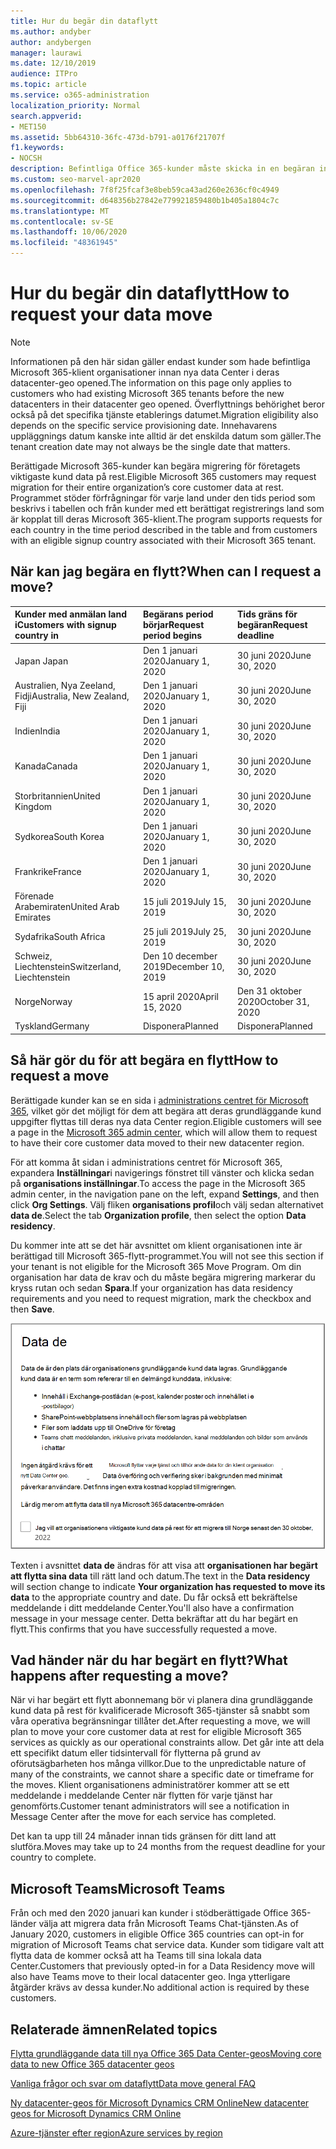 ```yaml
---
title: Hur du begär din dataflytt
ms.author: andyber
author: andybergen
manager: laurawi
ms.date: 12/10/2019
audience: ITPro
ms.topic: article
ms.service: o365-administration
localization_priority: Normal
search.appverid:
- MET150
ms.assetid: 5bb64310-36fc-473d-b791-a0176f21707f
f1.keywords:
- NOCSH
description: Befintliga Office 365-kunder måste skicka in en begäran innan tids gränsen för sitt land för att deras Microsoft 365 Services-data flyttas till deras nya geo.
ms.custom: seo-marvel-apr2020
ms.openlocfilehash: 7f8f25fcaf3e8beb59ca43ad260e2636cf0c4949
ms.sourcegitcommit: d648356b27842e779921859480b1b405a1804c7c
ms.translationtype: MT
ms.contentlocale: sv-SE
ms.lasthandoff: 10/06/2020
ms.locfileid: "48361945"
---
```

# <a name="how-to-request-your-data-move"></a><span data-ttu-id="31ea1-103">Hur du begär din dataflytt</span><span class="sxs-lookup"><span data-stu-id="31ea1-103">How to request your data move</span></span>

> [!NOTE]
> <span data-ttu-id="31ea1-104">Informationen på den här sidan gäller endast kunder som hade befintliga Microsoft 365-klient organisationer innan nya data Center i deras datacenter-geo opened.</span><span class="sxs-lookup"><span data-stu-id="31ea1-104">The information on this page only applies to customers who had existing Microsoft 365 tenants before the new datacenters in their datacenter geo opened.</span></span> <span data-ttu-id="31ea1-105">Överflyttnings behörighet beror också på det specifika tjänste etablerings datumet.</span><span class="sxs-lookup"><span data-stu-id="31ea1-105">Migration eligibility also depends on the specific service provisioning date.</span></span>  <span data-ttu-id="31ea1-106">Innehavarens uppläggnings datum kanske inte alltid är det enskilda datum som gäller.</span><span class="sxs-lookup"><span data-stu-id="31ea1-106">The tenant creation date may not always be the single date that matters.</span></span>
  
<span data-ttu-id="31ea1-107">Berättigade Microsoft 365-kunder kan begära migrering för företagets viktigaste kund data på rest.</span><span class="sxs-lookup"><span data-stu-id="31ea1-107">Eligible Microsoft 365 customers may request migration for their entire organization’s core customer data at rest.</span></span>  <span data-ttu-id="31ea1-108">Programmet stöder förfrågningar för varje land under den tids period som beskrivs i tabellen och från kunder med ett berättigat registrerings land som är kopplat till deras Microsoft 365-klient.</span><span class="sxs-lookup"><span data-stu-id="31ea1-108">The program supports requests for each country in the time period described in the table and from customers with an eligible signup country associated with their Microsoft 365 tenant.</span></span>
  
## <a name="when-can-i-request-a-move"></a><span data-ttu-id="31ea1-109">När kan jag begära en flytt?</span><span class="sxs-lookup"><span data-stu-id="31ea1-109">When can I request a move?</span></span>

| <span data-ttu-id="31ea1-110">Kunder med anmälan land i</span><span class="sxs-lookup"><span data-stu-id="31ea1-110">Customers with signup country in</span></span> | <span data-ttu-id="31ea1-111">Begärans period börjar</span><span class="sxs-lookup"><span data-stu-id="31ea1-111">Request period begins</span></span> | <span data-ttu-id="31ea1-112">Tids gräns för begäran</span><span class="sxs-lookup"><span data-stu-id="31ea1-112">Request deadline</span></span> |
|:-----|:-----|:-----|
|<span data-ttu-id="31ea1-113">Japan </span><span class="sxs-lookup"><span data-stu-id="31ea1-113">Japan</span></span>  <br/> |<span data-ttu-id="31ea1-114">Den 1 januari 2020</span><span class="sxs-lookup"><span data-stu-id="31ea1-114">January 1, 2020</span></span>  <br/> |<span data-ttu-id="31ea1-115">30 juni 2020</span><span class="sxs-lookup"><span data-stu-id="31ea1-115">June 30, 2020</span></span>  <br/> |
|<span data-ttu-id="31ea1-116">Australien, Nya Zeeland, Fidji</span><span class="sxs-lookup"><span data-stu-id="31ea1-116">Australia, New Zealand, Fiji</span></span>  <br/> |<span data-ttu-id="31ea1-117">Den 1 januari 2020</span><span class="sxs-lookup"><span data-stu-id="31ea1-117">January 1, 2020</span></span>  <br/> |<span data-ttu-id="31ea1-118">30 juni 2020</span><span class="sxs-lookup"><span data-stu-id="31ea1-118">June 30, 2020</span></span>  <br/> |
|<span data-ttu-id="31ea1-119">Indien</span><span class="sxs-lookup"><span data-stu-id="31ea1-119">India</span></span>  <br/> |<span data-ttu-id="31ea1-120">Den 1 januari 2020</span><span class="sxs-lookup"><span data-stu-id="31ea1-120">January 1, 2020</span></span>  <br/> |<span data-ttu-id="31ea1-121">30 juni 2020</span><span class="sxs-lookup"><span data-stu-id="31ea1-121">June 30, 2020</span></span>  <br/> |
|<span data-ttu-id="31ea1-122">Kanada</span><span class="sxs-lookup"><span data-stu-id="31ea1-122">Canada</span></span>  <br/> |<span data-ttu-id="31ea1-123">Den 1 januari 2020</span><span class="sxs-lookup"><span data-stu-id="31ea1-123">January 1, 2020</span></span>  <br/> |<span data-ttu-id="31ea1-124">30 juni 2020</span><span class="sxs-lookup"><span data-stu-id="31ea1-124">June 30, 2020</span></span>  <br/> |
|<span data-ttu-id="31ea1-125">Storbritannien</span><span class="sxs-lookup"><span data-stu-id="31ea1-125">United Kingdom</span></span>  <br/> |<span data-ttu-id="31ea1-126">Den 1 januari 2020</span><span class="sxs-lookup"><span data-stu-id="31ea1-126">January 1, 2020</span></span>  <br/> |<span data-ttu-id="31ea1-127">30 juni 2020</span><span class="sxs-lookup"><span data-stu-id="31ea1-127">June 30, 2020</span></span>  <br/> |
|<span data-ttu-id="31ea1-128">Sydkorea</span><span class="sxs-lookup"><span data-stu-id="31ea1-128">South Korea</span></span>  <br/> |<span data-ttu-id="31ea1-129">Den 1 januari 2020</span><span class="sxs-lookup"><span data-stu-id="31ea1-129">January 1, 2020</span></span>  <br/> |<span data-ttu-id="31ea1-130">30 juni 2020</span><span class="sxs-lookup"><span data-stu-id="31ea1-130">June 30, 2020</span></span>  <br/> |
|<span data-ttu-id="31ea1-131">Frankrike</span><span class="sxs-lookup"><span data-stu-id="31ea1-131">France</span></span>  <br/> |<span data-ttu-id="31ea1-132">Den 1 januari 2020</span><span class="sxs-lookup"><span data-stu-id="31ea1-132">January 1, 2020</span></span>  <br/> |<span data-ttu-id="31ea1-133">30 juni 2020</span><span class="sxs-lookup"><span data-stu-id="31ea1-133">June 30, 2020</span></span>  <br/> |
|<span data-ttu-id="31ea1-134">Förenade Arabemiraten</span><span class="sxs-lookup"><span data-stu-id="31ea1-134">United Arab Emirates</span></span>  <br/> |<span data-ttu-id="31ea1-135">15 juli 2019</span><span class="sxs-lookup"><span data-stu-id="31ea1-135">July 15, 2019</span></span>  <br/> |<span data-ttu-id="31ea1-136">30 juni 2020</span><span class="sxs-lookup"><span data-stu-id="31ea1-136">June 30, 2020</span></span>  <br/> |
|<span data-ttu-id="31ea1-137">Sydafrika</span><span class="sxs-lookup"><span data-stu-id="31ea1-137">South Africa</span></span>  <br/> |<span data-ttu-id="31ea1-138">25 juli 2019</span><span class="sxs-lookup"><span data-stu-id="31ea1-138">July 25, 2019</span></span>  <br/> |<span data-ttu-id="31ea1-139">30 juni 2020</span><span class="sxs-lookup"><span data-stu-id="31ea1-139">June 30, 2020</span></span>  <br/> |
|<span data-ttu-id="31ea1-140">Schweiz, Liechtenstein</span><span class="sxs-lookup"><span data-stu-id="31ea1-140">Switzerland, Liechtenstein</span></span>  <br/> |<span data-ttu-id="31ea1-141">Den 10 december 2019</span><span class="sxs-lookup"><span data-stu-id="31ea1-141">December 10, 2019</span></span>  <br/> |<span data-ttu-id="31ea1-142">30 juni 2020</span><span class="sxs-lookup"><span data-stu-id="31ea1-142">June 30, 2020</span></span>  <br/> |
|<span data-ttu-id="31ea1-143">Norge</span><span class="sxs-lookup"><span data-stu-id="31ea1-143">Norway</span></span>  <br/> |<span data-ttu-id="31ea1-144">15 april 2020</span><span class="sxs-lookup"><span data-stu-id="31ea1-144">April 15, 2020</span></span>  <br/> |<span data-ttu-id="31ea1-145">Den 31 oktober 2020</span><span class="sxs-lookup"><span data-stu-id="31ea1-145">October 31, 2020</span></span>  <br/> |
|<span data-ttu-id="31ea1-146">Tyskland</span><span class="sxs-lookup"><span data-stu-id="31ea1-146">Germany</span></span>  <br/> |<span data-ttu-id="31ea1-147">Disponera</span><span class="sxs-lookup"><span data-stu-id="31ea1-147">Planned</span></span>  <br/> |<span data-ttu-id="31ea1-148">Disponera</span><span class="sxs-lookup"><span data-stu-id="31ea1-148">Planned</span></span>  <br/> |

## <a name="how-to-request-a-move"></a><span data-ttu-id="31ea1-149">Så här gör du för att begära en flytt</span><span class="sxs-lookup"><span data-stu-id="31ea1-149">How to request a move</span></span>

<span data-ttu-id="31ea1-150">Berättigade kunder kan se en sida i [administrations centret för Microsoft 365](https://aka.ms/365admin), vilket gör det möjligt för dem att begära att deras grundläggande kund uppgifter flyttas till deras nya data Center region.</span><span class="sxs-lookup"><span data-stu-id="31ea1-150">Eligible customers will see a page in the [Microsoft 365 admin center](https://aka.ms/365admin), which will allow them to request to have their core customer data moved to their new datacenter region.</span></span>  
  
<span data-ttu-id="31ea1-151">För att komma åt sidan i administrations centret för Microsoft 365, expandera **Inställningar**i navigerings fönstret till vänster och klicka sedan på **organisations inställningar**.</span><span class="sxs-lookup"><span data-stu-id="31ea1-151">To access the page in the Microsoft 365 admin center, in the navigation pane on the left, expand **Settings**, and then click **Org Settings**.</span></span>
<span data-ttu-id="31ea1-152">Välj fliken **organisations profil**och välj sedan alternativet **data de**.</span><span class="sxs-lookup"><span data-stu-id="31ea1-152">Select the tab **Organization profile**, then select the option **Data residency**.</span></span>
  
<span data-ttu-id="31ea1-153">Du kommer inte att se det här avsnittet om klient organisationen inte är berättigad till Microsoft 365-flytt-programmet.</span><span class="sxs-lookup"><span data-stu-id="31ea1-153">You will not see this section if your tenant is not eligible for the Microsoft 365 Move Program.</span></span>  <span data-ttu-id="31ea1-154">Om din organisation har data de krav och du måste begära migrering markerar du kryss rutan och sedan **Spara**.</span><span class="sxs-lookup"><span data-stu-id="31ea1-154">If your organization has data residency requirements and you need to request migration, mark the checkbox and then **Save**.</span></span>
  
![Skärmen för att välja Data Center](../media/dataresidencyflyoutae.jpg)
  
<span data-ttu-id="31ea1-156">Texten i avsnittet **data de** ändras för att visa att **organisationen har begärt att flytta sina data** till rätt land och datum.</span><span class="sxs-lookup"><span data-stu-id="31ea1-156">The text in the **Data residency** will section change to indicate **Your organization has requested to move its data** to the appropriate country and date.</span></span> <span data-ttu-id="31ea1-157">Du får också ett bekräftelse meddelande i ditt meddelande Center.</span><span class="sxs-lookup"><span data-stu-id="31ea1-157">You'll also have a confirmation message in your message center.</span></span> <span data-ttu-id="31ea1-158">Detta bekräftar att du har begärt en flytt.</span><span class="sxs-lookup"><span data-stu-id="31ea1-158">This confirms that you have successfully requested a move.</span></span> 
  
## <a name="what-happens-after-requesting-a-move"></a><span data-ttu-id="31ea1-159">Vad händer när du har begärt en flytt?</span><span class="sxs-lookup"><span data-stu-id="31ea1-159">What happens after requesting a move?</span></span>

<span data-ttu-id="31ea1-160">När vi har begärt ett flytt abonnemang bör vi planera dina grundläggande kund data på rest för kvalificerade Microsoft 365-tjänster så snabbt som våra operativa begränsningar tillåter det.</span><span class="sxs-lookup"><span data-stu-id="31ea1-160">After requesting a move, we will plan to move your core customer data at rest for eligible Microsoft 365 services as quickly as our operational constraints allow.</span></span> <span data-ttu-id="31ea1-161">Det går inte att dela ett specifikt datum eller tidsintervall för flytterna på grund av oförutsägbarheten hos många villkor.</span><span class="sxs-lookup"><span data-stu-id="31ea1-161">Due to the unpredictable nature of many of the constraints, we cannot share a specific date or timeframe for the moves.</span></span> <span data-ttu-id="31ea1-162">Klient organisationens administratörer kommer att se ett meddelande i meddelande Center när flytten för varje tjänst har genomförts.</span><span class="sxs-lookup"><span data-stu-id="31ea1-162">Customer tenant administrators will see a notification in Message Center after the move for each service has completed.</span></span>
  
<span data-ttu-id="31ea1-163">Det kan ta upp till 24 månader innan tids gränsen för ditt land att slutföra.</span><span class="sxs-lookup"><span data-stu-id="31ea1-163">Moves may take up to 24 months from the request deadline for your country to complete.</span></span>
  
## <a name="microsoft-teams"></a><span data-ttu-id="31ea1-164">Microsoft Teams</span><span class="sxs-lookup"><span data-stu-id="31ea1-164">Microsoft Teams</span></span>

<span data-ttu-id="31ea1-165">Från och med den 2020 januari kan kunder i stödberättigade Office 365-länder välja att migrera data från Microsoft Teams Chat-tjänsten.</span><span class="sxs-lookup"><span data-stu-id="31ea1-165">As of January 2020, customers in eligible Office 365 countries can opt-in for migration of Microsoft Teams chat service data.</span></span>  <span data-ttu-id="31ea1-166">Kunder som tidigare valt att flytta data de kommer också att ha Teams till sina lokala data Center.</span><span class="sxs-lookup"><span data-stu-id="31ea1-166">Customers that previously opted-in for a Data Residency move will also have Teams move to their local datacenter geo.</span></span>  <span data-ttu-id="31ea1-167">Inga ytterligare åtgärder krävs av dessa kunder.</span><span class="sxs-lookup"><span data-stu-id="31ea1-167">No additional action is required by these customers.</span></span>

## <a name="related-topics"></a><span data-ttu-id="31ea1-168">Relaterade ämnen</span><span class="sxs-lookup"><span data-stu-id="31ea1-168">Related topics</span></span>

[<span data-ttu-id="31ea1-169">Flytta grundläggande data till nya Office 365 Data Center-geos</span><span class="sxs-lookup"><span data-stu-id="31ea1-169">Moving core data to new Office 365 datacenter geos</span></span>](moving-data-to-new-datacenter-geos.md)

[<span data-ttu-id="31ea1-170">Vanliga frågor och svar om dataflytt</span><span class="sxs-lookup"><span data-stu-id="31ea1-170">Data move general FAQ</span></span>](data-move-faq.md)

[<span data-ttu-id="31ea1-171">Ny datacenter-geos för Microsoft Dynamics CRM Online</span><span class="sxs-lookup"><span data-stu-id="31ea1-171">New datacenter geos for Microsoft Dynamics CRM Online</span></span>](https://go.microsoft.com/fwlink/p/?Linkid=615924)
  
[<span data-ttu-id="31ea1-172">Azure-tjänster efter region</span><span class="sxs-lookup"><span data-stu-id="31ea1-172">Azure services by region</span></span>](https://azure.microsoft.com/regions/)
  

